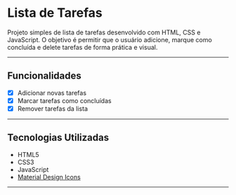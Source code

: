 # Lista de Tarefas

Projeto simples de lista de tarefas desenvolvido com HTML, CSS e JavaScript. O objetivo é permitir que o usuário adicione, marque como concluída e delete tarefas de forma prática e visual.

---

## Funcionalidades

- [x] Adicionar novas tarefas
- [x] Marcar tarefas como concluídas
- [x] Remover tarefas da lista

---

## Tecnologias Utilizadas

- HTML5
- CSS3
- JavaScript
- [Material Design Icons](https://pictogrammers.com/library/mdi/)

---
